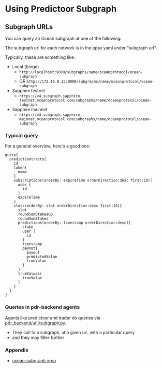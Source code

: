 <!--
Copyright 2024 Ocean Protocol Foundation
SPDX-License-Identifier: Apache-2.0
-->

# Using Predictoor Subgraph

## Subgraph URLs

You can query an Ocean subgraph at one of the following:

The subgraph url for each network is in the ppss yaml under "subgraph url".

Typically, these are something like:

- Local (barge)
  - `http://localhost:9000/subgraphs/name/oceanprotocol/ocean-subgraph`
  - OR `http://172.15.0.15:8000/subgraphs/name/oceanprotocol/ocean-subgraph`
- Sapphire testnet
  - `https://v4.subgraph.sapphire-testnet.oceanprotocol.com/subgraphs/name/oceanprotocol/ocean-subgraph`
- Sapphire mainnet
  - `https://v4.subgraph.sapphire-mainnet.oceanprotocol.com/subgraphs/name/oceanprotocol/ocean-subgraph`

### Typical query

For a general overview, here's a good one:

```text
query{
  predictContracts{
    id
    token{
      name
    }
    subscriptions(orderBy: expireTime orderDirection:desc first:10){
      user {
        id
      }
      expireTime
    }
    slots(orderBy: slot orderDirection:desc first:10){
      slot
      roundSumStakesUp
      roundSumStakes
      predictions(orderBy: timestamp orderDirection:desc){
        stake
        user {
          id
        }
        timestamp
        payout{
          payout
          predictedValue
          trueValue
        }
      }
      trueValues{
        trueValue
      }
    }
  }
}
```

### Queries in pdr-backend agents

Agents like predictoor and trader do queries via [pdr_backend/util/subgraph.py](https://github.com/oceanprotocol/pdr-backend/blob/main/pdr_backend/util/subgraph.py).

- They call to a subgraph, at a given url, with a particular query
- and they may filter further

### Appendix

- [ocean-subgraph repo](https://github.com/oceanprotocol/ocean-subgraph)

